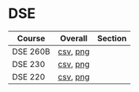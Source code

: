 # DSE

| Course | Overall | Section |
| ------ | ------- | ------- |
| DSE 260B | [csv](https://github.com/UCSD-Historical-Enrollment-Data/2024Spring/blob/main/overall/DSE%20260B.csv), [png](https://raw.githubusercontent.com/UCSD-Historical-Enrollment-Data/2024Spring/main/plot_overall/DSE%20260B.png) |  |
| DSE 230 | [csv](https://github.com/UCSD-Historical-Enrollment-Data/2024Spring/blob/main/overall/DSE%20230.csv), [png](https://raw.githubusercontent.com/UCSD-Historical-Enrollment-Data/2024Spring/main/plot_overall/DSE%20230.png) |  |
| DSE 220 | [csv](https://github.com/UCSD-Historical-Enrollment-Data/2024Spring/blob/main/overall/DSE%20220.csv), [png](https://raw.githubusercontent.com/UCSD-Historical-Enrollment-Data/2024Spring/main/plot_overall/DSE%20220.png) |  |
